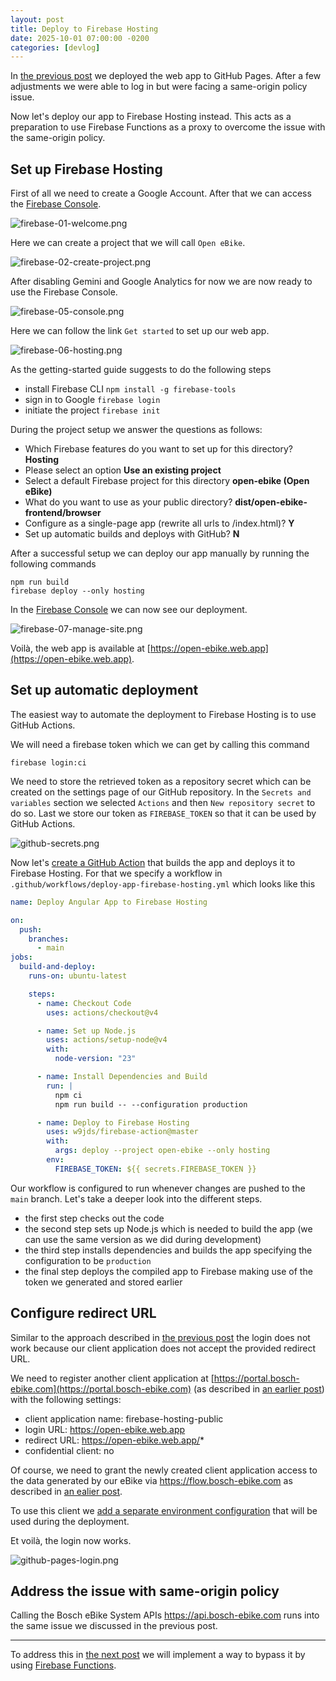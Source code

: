 ```yaml
---
layout: post
title: Deploy to Firebase Hosting
date: 2025-10-01 07:00:00 -0200
categories: [devlog]
---
```


In [the previous post](https://open-ebike.github.io/devlog/2025/09/29/deploy-to-github-pages.html) we deployed the web app to GitHub Pages. 
After a few adjustments we were able to log in but were facing a same-origin policy issue.

Now let's deploy our app to Firebase Hosting instead. 
This acts as a preparation to use Firebase Functions as a proxy to overcome the issue with the same-origin policy.

## Set up Firebase Hosting

First of all we need to create a Google Account.
After that we can access the [Firebase Console](https://console.firebase.google.com/).

![firebase-01-welcome.png](/assets/2025-10-01/firebase-01-welcome.png)

Here we can create a project that we will call `Open eBike`.

![firebase-02-create-project.png](/assets/2025-10-01/firebase-02-create-project.png)

After disabling Gemini and Google Analytics for now we are now ready to use the Firebase Console.

![firebase-05-console.png](/assets/2025-10-01/firebase-05-console.png)

Here we can follow the link `Get started` to set up our web app.

![firebase-06-hosting.png](/assets/2025-10-01/firebase-06-hosting.png)

As the getting-started guide suggests to do the following steps

* install Firebase CLI `npm install -g firebase-tools`
* sign in to Google `firebase login`
* initiate the project `firebase init`

During the project setup we answer the questions as follows:

* Which Firebase features do you want to set up for this directory? **Hosting** 
* Please select an option **Use an existing project** 
* Select a default Firebase project for this directory **open-ebike (Open eBike)** 
* What do you want to use as your public directory? **dist/open-ebike-frontend/browser**  
* Configure as a single-page app (rewrite all urls to /index.html)? **Y** 
* Set up automatic builds and deploys with GitHub? **N** 

After a successful setup we can deploy our app manually by running the following commands

```shell
npm run build
firebase deploy --only hosting
```

In the [Firebase Console](https://console.firebase.google.com/) we can now see our deployment.

![firebase-07-manage-site.png](/assets/2025-10-01/firebase-07-manage-site.png)

Voilà, the web app is available at [https://open-ebike.web.app](https://open-ebike.web.app).

## Set up automatic deployment

The easiest way to automate the deployment to Firebase Hosting is to use GitHub Actions.

We will need a firebase token which we can get by calling this command

```shell
firebase login:ci
```

We need to store the retrieved token as a repository secret which can be created on the settings page of our GitHub repository.
In the `Secrets and variables` section we selected `Actions` and then `New repository secret` to do so.
Last we store our token as `FIREBASE_TOKEN` so that it can be used by GitHub Actions.

![github-secrets.png](/assets/2025-10-01/github-secrets.png)

Now let's [create a GitHub Action](https://github.com/open-ebike/open-ebike-frontend/commit/e69ce25d9c39f6108faa48e268c6569b0a90a7ac) that builds the app and deploys it to Firebase Hosting. 
For that we specify a workflow in `.github/workflows/deploy-app-firebase-hosting.yml` which looks like this

```yaml
name: Deploy Angular App to Firebase Hosting

on:
  push:
    branches:
      - main
jobs:
  build-and-deploy:
    runs-on: ubuntu-latest

    steps:
      - name: Checkout Code
        uses: actions/checkout@v4

      - name: Set up Node.js
        uses: actions/setup-node@v4
        with:
          node-version: "23"

      - name: Install Dependencies and Build
        run: |
          npm ci
          npm run build -- --configuration production

      - name: Deploy to Firebase Hosting
        uses: w9jds/firebase-action@master
        with:
          args: deploy --project open-ebike --only hosting
        env:
          FIREBASE_TOKEN: ${{ secrets.FIREBASE_TOKEN }}
```

Our workflow is configured to run whenever changes are pushed to the `main` branch. 
Let's take a deeper look into the different steps.

* the first step checks out the code
* the second step sets up Node.js which is needed to build the app (we can use the same version as we did during development)
* the third step installs dependencies and builds the app specifying the configuration to be `production`
* the final step deploys the compiled app to Firebase making use of the token we generated and stored earlier

## Configure redirect URL

Similar to the approach described in [the previous post](https://open-ebike.github.io/devlog/2025/09/29/deploy-to-github-pages.html) the login does not work because our client application does not accept the provided redirect URL.

We need to register another client application at [https://portal.bosch-ebike.com](https://portal.bosch-ebike.com) (as described in [an earlier post](https://open-ebike.github.io/devlog/2025/09/12/register-for-data-access.html)) with the following settings:

* client application name: firebase-hosting-public
* login URL: https://open-ebike.web.app
* redirect URL: https://open-ebike.web.app/*
* confidential client: no

Of course, we need to grant the newly created client application access to the data generated by our eBike via https://flow.bosch-ebike.com as described in [an ealier post](https://open-ebike.github.io/devlog/2025/09/13/grant-access-to-data.html).

To use this client we [add a separate environment configuration](https://github.com/open-ebike/open-ebike-frontend/commit/8f7eff9f2c0271ace1034fcfeaa1ff6ef62e028b) that will be used during the deployment.

Et voilà, the login now works.

![github-pages-login.png](/assets/2025-09-29/github-pages-login.png)

## Address the issue with same-origin policy

Calling the Bosch eBike System APIs https://api.bosch-ebike.com runs into the same issue we discussed in the previous post.

---

To address this in [the next post](https://open-ebike.github.io/devlog/2025/10/02/use-firebase-functions-to-proxy-api-calls.html) we will implement a way to bypass it by using [Firebase Functions](https://firebase.google.com/docs/functions).